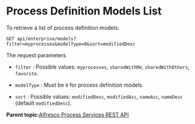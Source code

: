# Process Definition Models List

To retrieve a list of process definition models:

```
GET api/enterprise/models?filter=myprocesses&modelType=0&sort=modifiedDesc
```

The request parameters

-   `filter` : Possible values: `myprocesses`, `sharedWithMe`, `sharedWithOthers`, `favorite`.

-   `modelType` : Must be `0` for process definition models.

-   `sort` : Possible values: `modifiedDesc`, `modifiedAsc`, `nameAsc`, `nameDesc` \(default `modifiedDesc`\).


**Parent topic:**[Alfresco Process Services REST API](../topics/process_services_api.md)

